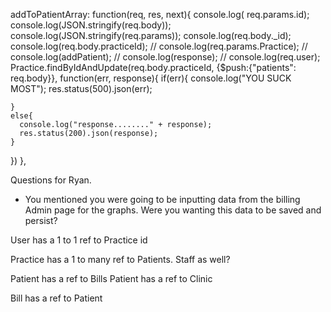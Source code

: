 addToPatientArray: function(req, res, next){
  console.log( req.params.id);
  console.log(JSON.stringify(req.body));
  console.log(JSON.stringify(req.params));
  console.log(req.body._id);
console.log(req.body.practiceId);
// console.log(req.params.Practice);
  // console.log(addPatient);
  // console.log(response);
  // console.log(req.user);
  Practice.findByIdAndUpdate(req.body.practiceId, {$push:{"patients": req.body}}, function(err, response){
    if(err){
      console.log("YOU SUCK MOST");
      res.status(500).json(err);

    }
    else{
      console.log("response........" + response);
      res.status(200).json(response);
    }
  })
},

Questions for Ryan.
- You mentioned you were going to be inputting data from the billing Admin page for the graphs.  Were you wanting this data to be saved and persist?

User has a 1 to 1 ref to Practice id

Practice has a 1 to many ref to Patients.  Staff as well?

Patient has a ref to Bills
Patient has a ref to Clinic

Bill has a ref to Patient
